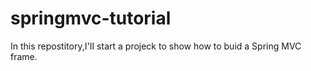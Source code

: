 # springmvc-tutorial
In this repostitory,I'II start a projeck to show how to buid a Spring MVC frame.
